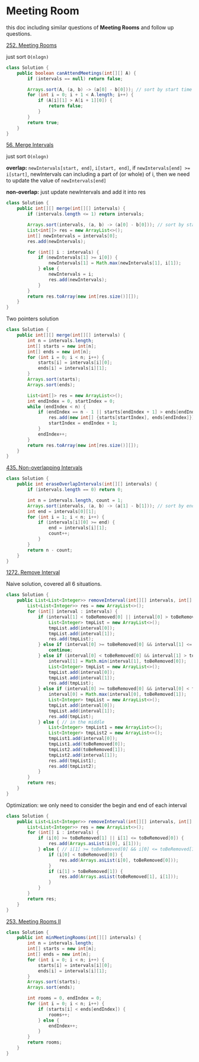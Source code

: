 # Meeting Room

this doc including similar questions of **Meeting Rooms** and follow up questions.

[252. Meeting Rooms](https://leetcode.com/problems/meeting-rooms/)

just sort `O(nlogn)`

```java
class Solution {
    public boolean canAttendMeetings(int[][] A) {
        if (intervals == null) return false;

        Arrays.sort(A, (a, b) -> (a[0] - b[0])); // sort by start time
        for (int i = 0; i + 1 < A.length; i++) {
            if (A[i][1] > A[i + 1][0]) {
                return false;
            }
        }
        return true;
    }
}
```

[56. Merge Intervals](https://leetcode.com/problems/merge-intervals/)

just sort `O(nlogn)`

**overlap:** `newIntervals[start, end]`, `i[start, end]`, if `newIntervals[end] >= i[start]`, newIntervals can including a part of (or whole) of i, then we need to update the value of `newIntervals[end]`

**non-overlap:** just update newIntervals and add it into res

```java
class Solution {
    public int[][] merge(int[][] intervals) {
        if (intervals.length <= 1) return intervals;

        Arrays.sort(intervals, (a, b) -> (a[0] - b[0])); // sort by start in ascending order
        List<int[]> res = new ArrayList<>();
        int[] newIntervals = intervals[0];
        res.add(newIntervals);

        for (int[] i : intervals) {
            if (newIntervals[1] >= i[0]) {
                newIntervals[1] = Math.max(newIntervals[1], i[1]);
            } else {
                newIntervals = i;
                res.add(newIntervals);
            }
        }
        return res.toArray(new int[res.size()][]);
    }
}
```

Two pointers solution

```java
class Solution {
    public int[][] merge(int[][] intervals) {
        int n = intervals.length;
        int[] starts = new int[n];
        int[] ends = new int[n];
        for (int i = 0; i < n; i++) {
            starts[i] = intervals[i][0];
            ends[i] = intervals[i][1];
        }
        Arrays.sort(starts);
        Arrays.sort(ends);

        List<int[]> res = new ArrayList<>();
        int endIndex = 0, startIndex = 0;
        while (endIndex < n) {
            if (endIndex == n - 1 || starts[endIndex + 1] > ends[endIndex]) {
                res.add(new int[] {starts[startIndex], ends[endIndex]});
                startIndex = endIndex + 1;
            }
            endIndex++;
        }
        return res.toArray(new int[res.size()][]);
    }
}
```

[435. Non-overlapping Intervals](https://leetcode.com/problems/non-overlapping-intervals/)

```java
class Solution {
    public int eraseOverlapIntervals(int[][] intervals) {
        if (intervals.length == 0) return 0;

        int n = intervals.length, count = 1;
        Arrays.sort(intervals, (a, b) -> (a[1] - b[1])); // sort by end
        int end = intervals[0][1];
        for (int i = 1; i < n; i++) {
            if (intervals[i][0] >= end) {
                end = intervals[i][1];
                count++;
            }
        }
        return n - count;
    }
}
```

[1272. Remove Interval](https://leetcode.com/problems/remove-interval/)

Naive solution, covered all 6 situations.

```java
class Solution {
    public List<List<Integer>> removeInterval(int[][] intervals, int[] toBeRemoved) {
        List<List<Integer>> res = new ArrayList<>();
        for (int[] interval : intervals) {
            if (interval[1] < toBeRemoved[0] || interval[0] > toBeRemoved[1]) { // no overlap
                List<Integer> tmpList = new ArrayList<>();
                tmpList.add(interval[0]);
                tmpList.add(interval[1]);
                res.add(tmpList);
            } else if (interval[0] >= toBeRemoved[0] && interval[1] <= toBeRemoved[1]) { // fully overlap
                continue;
            } else if (interval[0] < toBeRemoved[0] && interval[1] > toBeRemoved[0] && interval[1] <= toBeRemoved[1]) { // right overlap
                interval[1] = Math.min(interval[1], toBeRemoved[0]);
                List<Integer> tmpList = new ArrayList<>();
                tmpList.add(interval[0]);
                tmpList.add(interval[1]);
                res.add(tmpList);
            } else if (interval[0] >= toBeRemoved[0] && interval[0] < toBeRemoved[1] && interval[1] > toBeRemoved[1]) { // left overlap
                interval[0] = Math.max(interval[0], toBeRemoved[1]);
                List<Integer> tmpList = new ArrayList<>();
                tmpList.add(interval[0]);
                tmpList.add(interval[1]);
                res.add(tmpList);
            } else { // in the middle
                List<Integer> tmpList1 = new ArrayList<>();
                List<Integer> tmpList2 = new ArrayList<>();
                tmpList1.add(interval[0]);
                tmpList1.add(toBeRemoved[0]);
                tmpList2.add(toBeRemoved[1]);
                tmpList2.add(interval[1]);
                res.add(tmpList1);
                res.add(tmpList2);
            }
        }
        return res;
    }
}
```

Optimization: we only need to consider the begin and end of each interval

```java
class Solution {
    public List<List<Integer>> removeInterval(int[][] intervals, int[] toBeRemoved) {
        List<List<Integer>> res = new ArrayList<>();
        for (int[] i : intervals) {
            if (i[0] >= toBeRemoved[1] || i[1] <= toBeRemoved[0]) {
                res.add(Arrays.asList(i[0], i[1]));
            } else { // i[1] >= toBeRemoved[0] && i[0] <= toBeRemoved[1]
                if (i[0] < toBeRemoved[0]) {
                    res.add(Arrays.asList(i[0], toBeRemoved[0]));
                }
                if (i[1] > toBeRemoved[1]) {
                    res.add(Arrays.asList(toBeRemoved[1], i[1]));
                }
            }
        }
        return res;
    }
}
```

[253. Meeting Rooms II](https://leetcode.com/problems/meeting-rooms-ii/)

```java
class Solution {
    public int minMeetingRooms(int[][] intervals) {
        int n = intervals.length;
        int[] starts = new int[n];
        int[] ends = new int[n];
        for (int i = 0; i < n; i++) {
            starts[i] = intervals[i][0];
            ends[i] = intervals[i][1];
        }
        Arrays.sort(starts);
        Arrays.sort(ends);

        int rooms = 0, endIndex = 0;
        for (int i = 0; i < n; i++) {
            if (starts[i] < ends[endIndex]) {
                rooms++;
            } else {
                endIndex++;
            }
        }
        return rooms;
    }
}
```
